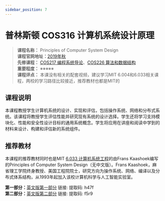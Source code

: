 ```yaml
---
sidebar_position: 7
---
```


# 普林斯顿 COS316 计算机系统设计原理

>**课程名称：** Principles of Computer System Design   
**课程官网地址：**[2019年秋](https://www.cs.princeton.edu/courses/archive/fall19/cos316/)        
**先修课程：** [COS217 编程系统导论](https://hackway.org/docs/cs/freshman/cpp/cos217)、[COS226 算法和数据结构](https://hackway.org/docs/cs/freshman/datastructure/cos226)     
**重要程度：** ※※※※※  
**课程评点：** 本课没有相关的配套视频，建议学习MIT 6.004和6.033相关课程，两校的学习路径比较接近，推荐教材也都是MIT的

## 课程说明
本课程教授学生计算机系统的设计、实现和评估，包括操作系统、网络和分布式系统。该课程将教授学生评估性能并研究现有系统的设计选择。学生还将学习支持模块化、性能和安全性设计目标的通用系统概念。学生将应用在讲座和阅读中学到的材料来设计、构建和评估新的系统组件。

## 推荐教材
本课程的推荐教材同时也是MIT [6.033 计算机系统工程](https://hackway.org/docs/cs/sophomore/system/cs6033)的由Frans Kaashoek编写的Principles of Computer System Design（无中文版）。Frans Kaashoek，麻省理工学院终身教授、美国工程院院士，研究方向为操作系统、网络、编译以及分布式体系结构，从1993年起加入该校计算机科学与人工智能实验室。

**第一部分：**[英文版第一部分](https://pan.baidu.com/s/1TayZirfcD8035ucfoN_N9A)  链接:  提取码: h47f     
**第二部分：**[英文版第二部分](https://pan.baidu.com/s/1qDk-Z1NO_z35q35VR52c6Q) 链接:  提取码: f5r9 